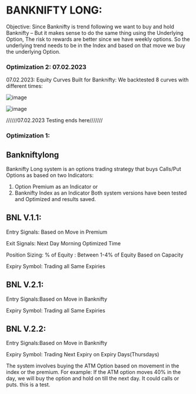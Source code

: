# BANKNIFTY LONG:
Objective:  Since Banknifty is trend following we want to buy and hold Banknifty – But it makes sense to do the same thing using the Underlying Option, The risk to rewards are better since we have weekly options. So the underlying trend needs to be in the Index and based on that move we buy the underlying Option. 

### Optimization 2: 07.02.2023
07.02.2023: Equity Curves Built for Banknifty: We backtested 8 curves with different times:

![image](https://user-images.githubusercontent.com/67407393/217749191-991842cf-84d6-48d4-a113-77da398b43bf.png)


![image](https://user-images.githubusercontent.com/67407393/217749226-51c09f19-574d-43bf-9631-7e974a3f3ea9.png)

//////07.02.2023 Testing ends here///////

### Optimization 1: 

## Bankniftylong
Banknifty Long system is an options trading strategy that buys Calls/Put Options as based on two Indicators:
1.	Option Premium as an Indicator or
2.	Banknifty Index as an Indicator
Both system versions have been tested and Optimized and results saved.

## BNL V.1.1:
Entry Signals: Based on Move in Premium

Exit Signals: Next Day Morning Optimized Time

Position Sizing: % of Equity : Between 1-4% of Equity Based on Capacity

Expiry Symbol: Trading all Same Expiries

## BNL V.2.1:
Entry Signals:Based on Move in Banknifty

Expiry Symbol: Trading all Same Expiries

## BNL V.2.2:
Entry Signals:Based on Move in Banknifty

Expiry Symbol: Trading Next Expiry on Expiry Days(Thursdays)

The system involves buying the ATM Option based on movement in the index or the premium. For example: If the ATM option moves 40% in the day, we will buy the option and hold on till the next day. It could calls or puts.
this is a test.




